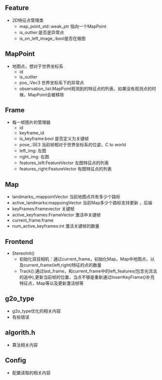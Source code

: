 ## Feature
* 2D特征点管理类
  * map_point_std::weak_ptr 指向一个MapPoint
  * is_outlier:是否是异常点
  * is_on_left_image_:bool是否在做图

## MapPoint
* 地图点，想对于世界坐标系  
  * id
  * is_outlier
  * pos_:Vec3  世界坐标系下的异常点
  * observation_list:MapPoint观测到的特征点的列表，如果没有观测点的时候，MapPoint会被移除  


## Frame
* 每一帧图片的管理器
  * id
  * keyframe_id
  * is_keyframe:bool  是否定义为关键帧
  * pose_:SE3   当前帧相对于世界坐标系的位姿，C to world
  * left_img:   左图
  * right_img:   右图
  * features_left:FeatureVector 左图特征点的列表
  * features_right:FeatureVector 有图特征点的列表

## Map
* landmarks_:mappointVector  当前地图点共有多少个路标
* active_landmarks:mappoingVector 当前Map多少个路标支持更新 ，后端
* keyFrames:Framevector  关键帧
* active_keyframes:FrameVector  激活中关键帧
* current_frame:frame
* num_active_keyframes:int 激活关键帧的数量


## Frontend
* StereoInit()
  * 初始化双目相机：通过current_frame，初始化Map，Map中地图点，以及current_frame(left,right)特征的点的数量
  * Track():通过last_frame，和current_frame中的left_features(包含光流法的追中),更新当前帧的位置，当点不够是重新通过InsertKeyFrame()补充特征点，Map等以及更新激活帧等

## g2o_type
*  g2o_type优化的相关内容
*  有些错误

## algorith.h
* 算法相关内容

## Config
* 配置读取的相关内容

